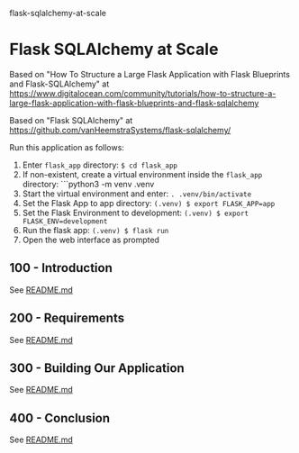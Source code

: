flask-sqlalchemy-at-scale
# Flask SQLAlchemy at Scale

Based on "How To Structure a Large Flask Application with Flask Blueprints and Flask-SQLAlchemy" at https://www.digitalocean.com/community/tutorials/how-to-structure-a-large-flask-application-with-flask-blueprints-and-flask-sqlalchemy

Based on "Flask SQLAlchemy" at https://github.com/vanHeemstraSystems/flask-sqlalchemy/

Run this application as follows:

1) Enter ```flask_app``` directory: ```$ cd flask_app```
2) If non-existent, create a virtual environment inside the ```flask_app``` directory: ```python3 -m venv .venv
3) Start the virtual environment and enter: ```. .venv/bin/activate```
4) Set the Flask App to app directory: ```(.venv) $ export FLASK_APP=app```
5) Set the Flask Environment to development: ```(.venv) $ export FLASK_ENV=development```
6) Run the flask app: ```(.venv) $ flask run```
7) Open the web interface as prompted

## 100 - Introduction

See [README.md](./100/README.md)

## 200 - Requirements

See [README.md](./200/README.md)

## 300 - Building Our Application

See [README.md](./300/README.md)

## 400 - Conclusion

See [README.md](./400/README.md)
